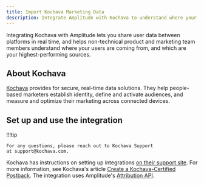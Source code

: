 ```yaml
---
title: Import Kochava Marketing Data
description: Integrate Amplitude with Kochava to understand where your users are coming from and which are your highest-performing sources.
---
```


Integrating Kochava with Amplitude lets you share user data between platforms in real time, and helps non-technical product and marketing team members understand where your users are coming from, and which are your highest-performing sources.

## About Kochava

[Kochava](https://www.kochava.com/) provides for secure, real-time data solutions. They help people-based marketers establish identity, define and activate audiences, and measure and optimize their marketing across connected devices.

## Set up and use the integration

!!!tip

    For any questions, please reach out to Kochava Support at support@kochava.com.

Kochava has instructions on setting up integrations [on their support site](https://support.kochava.com/). For more information, see Kochava's article [Create a Kochava-Certified Postback](https://support.kochava.com/campaign-management/create-a-kochava-certified-postback/). The integration uses Amplitude's [Attribution API](../../../analytics/apis/attribution-api).